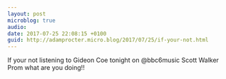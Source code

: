 ```yaml
---
layout: post
microblog: true
audio: 
date: 2017-07-25 22:08:15 +0100
guid: http://adamprocter.micro.blog/2017/07/25/if-your-not.html
---
```

If your not listening to Gideon Coe tonight on @bbc6music Scott Walker Prom what are you doing!!
